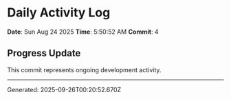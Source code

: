 # Daily Activity Log

**Date**: Sun Aug 24 2025
**Time**: 5:50:52 AM
**Commit**: 4

## Progress Update

This commit represents ongoing development activity.

---
Generated: 2025-09-26T00:20:52.670Z
